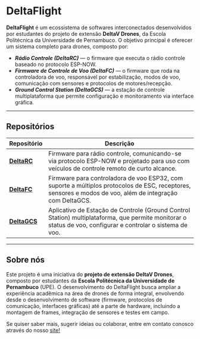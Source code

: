 # DeltaFlight

**DeltaFlight** é um ecossistema de softwares interconectados desenvolvidos por estudantes do projeto de extensão **DeltaV Drones**, da Escola Politécnica da Universidade de Pernambuco. O objetivo principal é oferecer um sistema completo para drones, composto por:

- **_Rádio Controle (DeltaRC)_** — o firmware que executa o rádio controle baseado no protocolo ESP-NOW.
- **_Firmware de Controle de Voo (DeltaFC)_** — o firmware que roda na controladora de voo, responsável por estabilização, modos de voo, comunicação com sensores e protocolos de motores/recepção.
- **_Ground Control Station (DeltaGCS)_** — a estação de controle multiplataforma que permite configuração e monitoramento via interface gráfica.

---

## Repositórios

| Repositório | Descrição |
|-------------|---------------------|
| [**DeltaRC**](https://github.com/Delta-Flight/DeltaRC) | Firmware para rádio controle, comunicando-se via protocolo ESP-NOW e projetado para uso com veículos de controle remoto de curto alcance.
| [**DeltaFC**](https://github.com/Delta-Flight/DeltaFC)  | Firmware para controladora de voo ESP32, com suporte a múltiplos protocolos de ESC, receptores, sensores e modos de voo, além de integração com DeltaGCS.
| [**DeltaGCS**](https://github.com/Delta-Flight/DeltaGCS) | Aplicativo de Estação de Controle (Ground Control Station) multiplataforma, que permite monitorar o status de voo, configurar e controlar o sistema de voo.

---

## Sobre nós

Este projeto é uma iniciativa do **projeto de extensão DeltaV Drones**, composto por estudantes da **Escola Politécnica da Universidade de Pernambuco** (UPE). O desenvolvimento do DeltaFlight busca ampliar a experiência acadêmica na área de drones de forma integral, envolvendo desde o desenvolvimento de software (firmware, protocolos de comunicação, interfaces gráficas) até a parte de hardware, incluindo a montagem de frames, integração de sensores e testes em campo.


Se quiser saber mais, sugerir ideias ou colaborar, entre em contato conosco através do nosso [site!](deltavquad.github.io)

